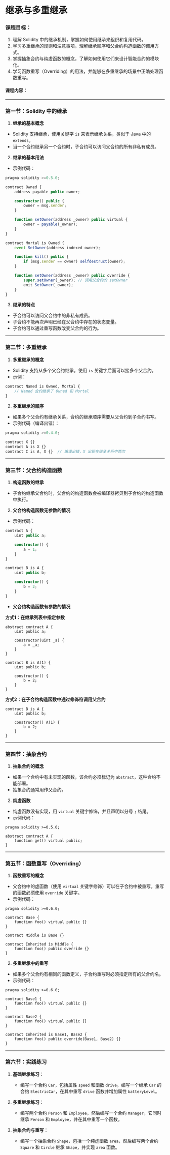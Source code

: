 # 继承与多重继承

### **课程目标：**

1. 理解 Solidity 中的继承机制，掌握如何使用继承来组织和复用代码。
2. 学习多重继承的规则和注意事项，理解继承顺序和父合约构造函数的调用方式。
3. 掌握抽象合约与纯虚函数的概念，了解如何使用它们来设计智能合约的模块化。
4. 学习函数重写（Overriding）的用法，并能够在多重继承的场景中正确处理函数重写。

#### **课程内容：**

---

### **第一节：Solidity 中的继承**

1. **继承的基本概念**

- Solidity 支持继承，使用关键字 `is` 来表示继承关系，类似于 Java 中的 `extends`。
- 当一个合约继承另一个合约时，子合约可以访问父合约的所有非私有成员。

2. **继承的基本用法**

- 示例代码：

```typescript
pragma solidity >=0.5.0;

contract Owned {
    address payable public owner;

    constructor() public {
        owner = msg.sender;
    }

    function setOwner(address _owner) public virtual {
        owner = payable(_owner);
    }
}

contract Mortal is Owned {
    event SetOwner(address indexed owner);

    function kill() public {
        if (msg.sender == owner) selfdestruct(owner);
    }

    function setOwner(address _owner) public override {
        super.setOwner(_owner); // 调用父合约的 setOwner
        emit SetOwner(_owner);
    }
}
```

3. **继承的特点**

- 子合约可以访问父合约中的非私有成员。
- 子合约不能再次声明已经在父合约中存在的状态变量。
- 子合约可以通过重写函数改变父合约的行为。

---

### **第二节：多重继承**

1. **多重继承的概念**

- Solidity 支持从多个父合约继承。使用 `is` 关键字后面可以接多个父合约。
- 示例：

```typescript
contract Named is Owned, Mortal {
    // Named 合约继承了 Owned 和 Mortal
}
```

2. **多重继承的顺序**

- 如果多个父合约有继承关系，合约的继承顺序需要从父合约到子合约书写。
- 示例代码（编译出错）：

```typescript
pragma solidity >=0.4.0;

contract X {}
contract A is X {}
contract C is A, X {}  // 编译出错，X 出现在继承关系中两次
```

---

### **第三节：父合约构造函数**

1. **构造函数的继承**

- 子合约继承父合约时，父合约的构造函数会被编译器拷贝到子合约的构造函数中执行。

2. **父合约构造函数无参数的情况**

- 示例代码：

```typescript
contract A {
    uint public a;

    constructor() {
        a = 1;
    }
}

contract B is A {
    uint public b;

    constructor() {
        b = 2;
    }
}
```

- **父合约构造函数有参数的情况**

**方式1：在继承列表中指定参数**


```solidity
abstract contract A {
    uint public a;

    constructor(uint _a) {
        a = _a;
    }
}

contract B is A(1) {
    uint public b;

    constructor() {
        b = 2;
    }
}
```


**方式2：在子合约构造函数中通过修饰符调用父合约**


```solidity
contract B is A {
    uint public b;

    constructor() A(1) {
        b = 2;
    }
}
```

---

### **第四节：抽象合约**

1. **抽象合约的概念**

- 如果一个合约中有未实现的函数，该合约必须标记为 `abstract`，这种合约不能部署。
- 抽象合约通常用作父合约。

2. **纯虚函数**

- 纯虚函数没有实现，用 `virtual` 关键字修饰，并且声明以分号 `;` 结尾。
- 示例代码：

```solidity
pragma solidity >=0.5.0;

abstract contract A {
    function get() virtual public;
}
```

---

### **第五节：函数重写（Overriding）**

1. **函数重写的概念**

- 父合约中的虚函数（使用 `virtual` 关键字修饰）可以在子合约中被重写。重写的函数必须使用 `override` 关键字。
- 示例代码：

```solidity
pragma solidity >=0.6.0;

contract Base {
    function foo() virtual public {}
}

contract Middle is Base {}

contract Inherited is Middle {
    function foo() public override {}
}
```

2. **多重继承中的重写**

- 如果多个父合约有相同的函数定义，子合约重写时必须指定所有的父合约名。
- 示例代码：

```solidity
pragma solidity >=0.6.0;

contract Base1 {
    function foo() virtual public {}
}

contract Base2 {
    function foo() virtual public {}
}

contract Inherited is Base1, Base2 {
    function foo() public override(Base1, Base2) {}
}
```

---

### **第六节：实践练习**

1. **基础继承练习**：

   - 编写一个合约 `Car`，包括属性 `speed` 和函数 `drive`。编写一个继承 `Car` 的合约 `ElectricCar`，在其中重写 `drive` 函数并增加属性 `batteryLevel`。
2. **多重继承练习**：

   - 编写两个合约 `Person` 和 `Employee`，然后编写一个合约 `Manager`，它同时继承 `Person` 和 `Employee`，并在其中重写一个函数。
3. **抽象合约与重写**：

   - 编写一个抽象合约 `Shape`，包括一个纯虚函数 `area`，然后编写两个合约 `Square` 和 `Circle` 继承 `Shape`，并实现 `area` 函数。
